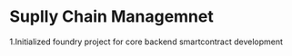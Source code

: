 # Suplly Chain Managemnet

1.Initialized foundry project for core backend smartcontract development

